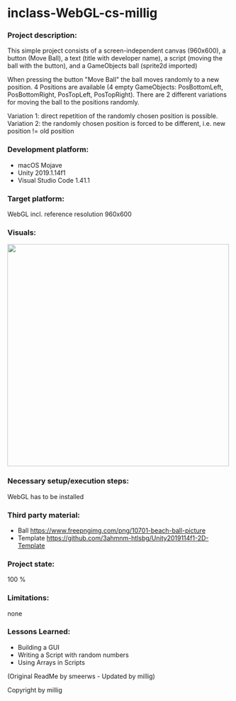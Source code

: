 # inclass-WebGL-cs-millig

### Project description: 
This simple project consists of a screen-independent canvas (960x600), a button (Move Ball), a text (title with developer name), a script (moving the ball with the button), and a GameObjects ball (sprite2d imported)

When pressing the button "Move Ball" the ball moves randomly to a new position. 4 Positions are available (4 empty GameObjects: PosBottomLeft, PosBottomRight, PosTopLeft, PosTopRight). There are 2 different variations for moving the ball to the positions randomly.

Variation 1: direct repetition of the randomly chosen position is possible.
Variation 2: the randomly chosen position is forced to be different, i.e. new position != old position


### Development platform: 
+ macOS Mojave
+ Unity 2019.1.14f1
+ Visual Studio Code 1.41.1

### Target platform: 
WebGL incl. reference resolution 960x600

### Visuals: 
<div>
<img src="./Screenshots/home-WebGL-movingBall-cs-millig" width="500">
</div>

### Necessary setup/execution steps: 
WebGL has to be installed

### Third party material: 
+ Ball https://www.freepngimg.com/png/10701-beach-ball-picture
+ Template https://github.com/3ahmnm-htlsbg/Unity2019114f1-2D-Template 

### Project state: 
100 %

### Limitations: 
none

### Lessons Learned: 
+ Building a GUI
+ Writing a Script with random numbers
+ Using Arrays in Scripts

(Original ReadMe by smeerws - Updated by millig)

Copyright by millig